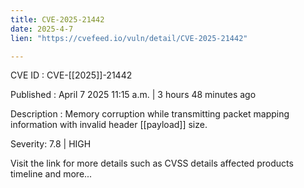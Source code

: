 ```yaml
---
title: CVE-2025-21442
date: 2025-4-7
lien: "https://cvefeed.io/vuln/detail/CVE-2025-21442"

---
```


CVE ID : CVE-[[2025]]-21442

Published :  April 7
2025
11:15 a.m. | 3 hours
48 minutes ago

Description : Memory corruption while transmitting packet mapping information with invalid header  [[payload]] size.

Severity: 7.8 | HIGH

Visit the link for more details
such as CVSS details
affected products
timeline
and more...
